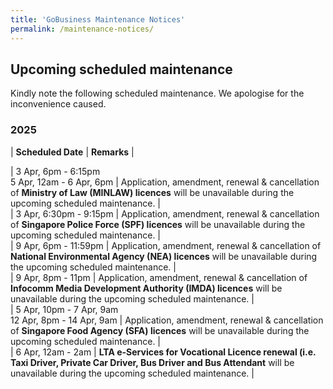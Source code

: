 ```yaml
---
title: 'GoBusiness Maintenance Notices'
permalink: /maintenance-notices/
---
```


## Upcoming scheduled maintenance

Kindly note the following scheduled maintenance. We apologise for the inconvenience caused. 


### 2025 

| **Scheduled Date** | **Remarks** |  


| 3 Apr, 6pm - 6:15pm<br>5 Apr, 12am - 6 Apr, 6pm | Application, amendment, renewal & cancellation of **Ministry of Law (MINLAW) licences** will be unavailable during the upcoming scheduled maintenance. |   
| 3 Apr, 6:30pm - 9:15pm | Application, amendment, renewal & cancellation of **Singapore Police Force (SPF) licences** will be unavailable during the upcoming scheduled maintenance. |          
| 9 Apr, 6pm - 11:59pm | Application, amendment, renewal & cancellation of **National Environmental Agency (NEA) licences** will be unavailable during the upcoming scheduled maintenance. |         
| 9 Apr, 8pm - 11pm | Application, amendment, renewal & cancellation of **Infocomm Media Development Authority (IMDA) licences** will be unavailable during the upcoming scheduled maintenance. |        
| 5 Apr, 10pm - 7 Apr, 9am<br>12 Apr, 8pm - 14 Apr, 9am | Application, amendment, renewal & cancellation of **Singapore Food Agency (SFA) licences** will be unavailable during the upcoming scheduled maintenance. |         
| 6 Apr, 12am - 2am | **LTA e-Services for Vocational Licence renewal (i.e. Taxi Driver, Private Car Driver, Bus Driver and Bus Attendant** will be unavailable during the upcoming scheduled maintenance. |      



<script src="/jquery/jquery.min.js"></script> <script src="/jquery/resize-tables.js"></script>
